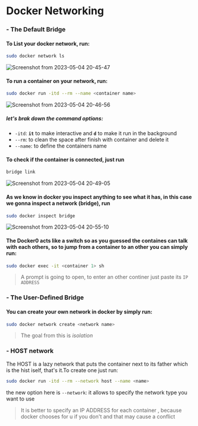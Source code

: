 # Docker Networking

### - The Default Bridge

#### To List your docker network, run:

```bash
sudo docker network ls
```
![Screenshot from 2023-05-04 20-45-47](https://user-images.githubusercontent.com/72669865/236328909-e6cf3ac1-06ee-4246-8a0a-c6ecec8b949e.png)

 #### To run a container on your network, run:
 ```bash
sudo docker run -itd --rm --name <container name>
 ```
 ![Screenshot from 2023-05-04 20-46-56](https://user-images.githubusercontent.com/72669865/236329093-e6ce5339-5eb0-4b8c-97ab-679367ab201d.png)

##### let's brak down the command options:

- `-itd`: **`it`** to make interactive and **`d`** to make it run in the background
- `--rm`: to clean the space after finish with container and delete it
- `--name`: to define the containers name

#### To check if the container is connected, just run
```bash
bridge link
```
![Screenshot from 2023-05-04 20-49-05](https://user-images.githubusercontent.com/72669865/236329312-0e4dec30-dfa8-4d51-b51e-5e750ef76abf.png)

#### As we know in docker you inspect anything to see what it has, in this case we gonna inspect a network (bridge), run
```bash
sudo docker inspect bridge
```
![Screenshot from 2023-05-04 20-55-10](https://user-images.githubusercontent.com/72669865/236329452-afcc595b-fb4c-4b4b-b5c0-cd8c622b9d83.png)

#### The **Docker0** acts like a switch so as you guessed the containes can talk with each others, so to jump from a container to an other you can simply run:

```bash
sudo docker exec -it <container 1> sh
```
> A prompt is going to open, to enter an other continer just paste its `IP ADDRESS`

### - The User-Defined Bridge

#### You can create your own network in docker by simply run:
```bash
sudo docker network create <network name>
```

> The goal from this is _isolation_

### - HOST network
The HOST is a lazy network that puts the container next to its father which is the hist iself, that's it.To create one just run:
```bash
sudo docker run -itd --rm --network host --name <name>
```
the new option here is 
`--network`: it allows to specify the network type you want to use

> It is better to specify an IP ADDRESS for each container , because docker chooses for u if you don't and that may cause a conflict
